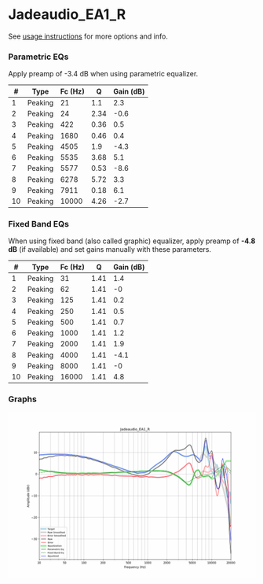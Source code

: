 # Jadeaudio_EA1_R
See [usage instructions](https://github.com/jaakkopasanen/AutoEq#usage) for more options and info.

### Parametric EQs
Apply preamp of -3.4 dB when using parametric equalizer.

|   # | Type    |   Fc (Hz) |    Q |   Gain (dB) |
|-----|---------|-----------|------|-------------|
|   1 | Peaking |        21 | 1.1  |         2.3 |
|   2 | Peaking |        24 | 2.34 |        -0.6 |
|   3 | Peaking |       422 | 0.36 |         0.5 |
|   4 | Peaking |      1680 | 0.46 |         0.4 |
|   5 | Peaking |      4505 | 1.9  |        -4.3 |
|   6 | Peaking |      5535 | 3.68 |         5.1 |
|   7 | Peaking |      5577 | 0.53 |        -8.6 |
|   8 | Peaking |      6278 | 5.72 |         3.3 |
|   9 | Peaking |      7911 | 0.18 |         6.1 |
|  10 | Peaking |     10000 | 4.26 |        -2.7 |

### Fixed Band EQs
When using fixed band (also called graphic) equalizer, apply preamp of **-4.8 dB** (if available) and set gains manually with these parameters.

|   # | Type    |   Fc (Hz) |    Q |   Gain (dB) |
|-----|---------|-----------|------|-------------|
|   1 | Peaking |        31 | 1.41 |         1.4 |
|   2 | Peaking |        62 | 1.41 |        -0   |
|   3 | Peaking |       125 | 1.41 |         0.2 |
|   4 | Peaking |       250 | 1.41 |         0.5 |
|   5 | Peaking |       500 | 1.41 |         0.7 |
|   6 | Peaking |      1000 | 1.41 |         1.2 |
|   7 | Peaking |      2000 | 1.41 |         1.9 |
|   8 | Peaking |      4000 | 1.41 |        -4.1 |
|   9 | Peaking |      8000 | 1.41 |        -0   |
|  10 | Peaking |     16000 | 1.41 |         4.8 |

### Graphs
![](./Jadeaudio_EA1_R.png)
